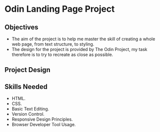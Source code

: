 # Odin Landing Page Project 

## Objectives
- The aim of the project is to help me master the skill of creating a whole web page, from text structure, to styling.
- The design for the project is provided by The Odin Project, my task therefore is to try to recreate as close as possible.

## Project Design 

## Skills Needed 
- HTML.
- CSS.
- Basic Text Editing.
- Version Control.
- Responsive Design Principles.
- Browser Developer Tool Usage.
